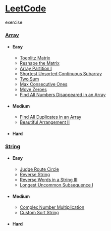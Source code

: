# [LeetCode](https://leetcode.com/problemset/all/)

exercise


### [Array](https://github.com/103style/LeetCode/tree/master/Array)
  * #### Easy
    * [Toeplitz Matrix](https://github.com/103style/LeetCode/blob/master/Array/Toeplitz%20Matrix.md)
    * [Reshape the Matrix](https://github.com/103style/LeetCode/blob/master/Array/Reshape%20the%20Matrix.md)
    * [Array Partition I](https://github.com/103style/LeetCode/blob/master/Array/Array%20Partition%20I.md)
    * [Shortest Unsorted Continuous Subarray](https://github.com/103style/LeetCode/blob/master/Array/Shortest%20Unsorted%20Continuous%20Subarray.md)
    * [Two Sum](https://github.com/103style/LeetCode/blob/master/Array/Two%20Sum.md)
    * [Max Consecutive Ones](https://github.com/103style/LeetCode/blob/master/Array/Max%20Consecutive%20Ones.md)
    * [Move Zeroes](https://github.com/103style/LeetCode/blob/master/Array/Move%20Zeroes.md)
    * [Find All Numbers Disappeared in an Array](https://github.com/103style/LeetCode/blob/master/Array/Find%20All%20Numbers%20Disappeared%20in%20an%20Array.md)
  
  * #### Medium
    * [Find All Duplicates in an Array](https://github.com/103style/LeetCode/blob/master/Array/Find%20All%20Duplicates%20in%20an%20Array.md)
    * [Beautiful Arrangement II](https://github.com/103style/LeetCode/blob/master/Array/Beautiful%20Arrangement%20II.md)
    
  * #### Hard

### [String](https://github.com/103style/LeetCode/tree/master/String)
  * #### Easy
    * [Judge Route Circle](https://github.com/103style/LeetCode/blob/master/String/Judge%20Route%20Circle.md) 
    * [Reverse String](https://github.com/103style/LeetCode/blob/master/String/Reverse%20String.md)
    * [Reverse Words in a String III](https://github.com/103style/LeetCode/blob/master/String/Reverse%20Words%20in%20a%20String%20III.md)
    * [Longest Uncommon Subsequence I](https://github.com/103style/LeetCode/blob/master/String/Longest%20Uncommon%20Subsequence%20I.md)
  
  * #### Medium
    * [Complex Number Multiplication](https://github.com/103style/LeetCode/blob/master/String/Complex%20Number%20Multiplication.md)
    * [Custom Sort String](https://github.com/103style/LeetCode/blob/master/String/Custom%20Sort%20String.md)

  * #### Hard

